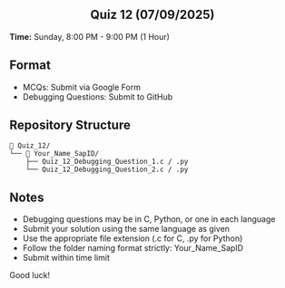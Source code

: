 <h2 align="center">Quiz 12 (07/09/2025)</h2>

**Time:** Sunday, 8:00 PM - 9:00 PM (1 Hour)

## Format
- MCQs: Submit via Google Form
- Debugging Questions: Submit to GitHub

## Repository Structure
```
📁 Quiz_12/
└── 📁 Your_Name_SapID/
    ├── Quiz_12_Debugging_Question_1.c / .py
    └── Quiz_12_Debugging_Question_2.c / .py
```

## Notes
- Debugging questions may be in C, Python, or one in each language
- Submit your solution using the same language as given
- Use the appropriate file extension (.c for C, .py for Python)
- Follow the folder naming format strictly: Your_Name_SapID
- Submit within time limit

Good luck!
